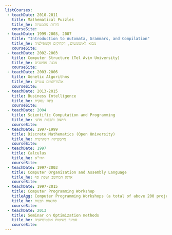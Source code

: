 ```yaml
---
listCourses:
 - teachDate: 2010-2011
   title: Mathematical Puzzles
   title_he: חידות מתמטיות
   courseSite: 
 - teachDate: 1999-2003, 2007
   title: "Introduction to Automata, Grammars, and Compilation"
   title_he: מבוא לאוטומטים, דקדוקים וקומפילציה
   courseSite:
 - teachDate: 2002-2003
   title: Computer Structure (Tel Aviv University)
   title_he: מבנה מחשבים
   courseSite:
 - teachDate: 2003-2006
   title: Genetic Algorithms
   title_he: אלגוריתמים גנטיים
   courseSite:
 - teachDate: 2013-2015
   title: Business Intelligence
   title_he: בינה עסקית
   courseSite:
 - teachDate: 2004
   title: Scientific Computation and Programming
   title_he: חישוב ותכבות מדעי
   courseSite:
 - teachDate: 1997-1999
   title: Discrete Mathematics (Open University)
   title_he: מתמטיקה דיסקרטית
   courseSite:
 - teachDate: 1997
   title: Calculus
   title_he: חדו"א
   courseSite:
 - teachDate: 1997-2003
   title: Computer Organization and Assembly Language
   title_he: ארגון המחשב ושפת סף
   courseSite:
 - teachDate: 1997-2015
   title: Computer Programming Workshop
   titleAgg: Computer Programming Workshops (a total of above 200 projects supervised) 
   title_he: סדנאות תכנות
   courseSite:
 - teachDate: 2013
   title: Seminar on Optimization methods
   title_he: סמינר בשיטות אופטימיזציה
   courseSite:
---
```

